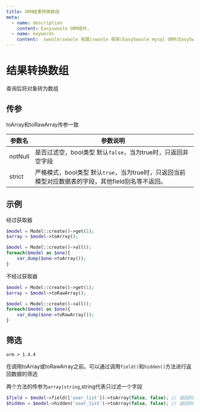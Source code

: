 ```yaml
---
title: ORM结果转换数组
meta:
  - name: description
    content: Easyswoole ORM组件,
  - name: keywords
    content:  swoole|swoole 拓展|swoole 框架|EasySwoole mysql ORM|EasySwoole ORM|Swoole mysqli协程客户端|swoole ORM|查询|ORM结果转换数组
---
```


# 结果转换数组

查询后将对象转为数组

## 传参

toArray和toRawArray传参一致

| 参数名       |  参数说明                                                     |
| --------------- | ------------------------------------------------------------ |
| notNull | 是否过滤空，bool类型 默认`false`，当为true时，只返回非空字段 |
| strict | 严格模式，bool类型 默认`true`，当为true时，只返回当前模型对应数据表的字段，其他field别名等不返回。 |


## 示例

经过获取器
```php
$model = Model::create()->get(1);
$array = $model->toArray();

$model = Model::create()->all();
foreach($model as $one){
    var_dump($one->toArray());
}
```


不经过获取器
```php
$model = Model::create()->get(1);
$array = $model->toRawArray();

$model = Model::create()->all();
foreach($model as $one){
    var_dump($one->toRawArray());
}
```

## 筛选

`orm > 1.4.4`

在调用toArray或toRawArray之前。可以通过调用`field()`和`hidden()`方法进行返回数据的筛选

两个方法的传参为`array|string`,string代表只过滤一个字段

```php
$field = $model->field(['user_list'])->toArray(false, false); // 返回的数组里只有user_list一个元素
$hidden = $model->hidden('user_list')->toArray(false, false); // 返回的数组里过滤了user_list元素

```